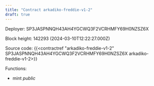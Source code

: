 ```yaml
---
title: "Contract arkadiko-freddie-v1-2"
draft: true
---
```

Deployer: SP3JASPNNQH43AH4YGCWQ3F2VCRHMFY69H0NZSZ6X


 



Block height: 142293 (2024-03-10T12:22:27.000Z)

Source code: {{<contractref "arkadiko-freddie-v1-2" SP3JASPNNQH43AH4YGCWQ3F2VCRHMFY69H0NZSZ6X arkadiko-freddie-v1-2>}}

Functions:

* mint _public_
